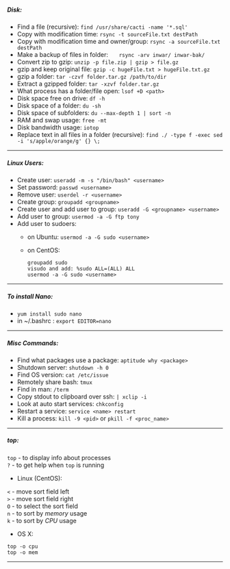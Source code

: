 ##### Disk:

- Find a file (recursive): `find /usr/share/cacti -name '*.sql'`
- Copy with modification time: `rsync -t sourceFile.txt destPath`
- Copy with modification time and owner/group: `rsync -a sourceFile.txt destPath`
- Make a backup of files in folder: `	rsync -arv inwar/ inwar-bak/`
- Convert zip to gzip: `unzip -p file.zip | gzip > file.gz`
- gzip and keep original file: `gzip -c hugeFile.txt > hugeFile.txt.gz`
- gzip a folder: `tar -czvf folder.tar.gz /path/to/dir`
- Extract a gzipped folder: `tar -xzvf folder.tar.gz`
- What process has a folder/file open: `lsof +D <path>`
- Disk space free on drive: `df -h`
- Disk space of a folder: `du -sh`
- Disk space of subfolders: `du --max-depth 1 | sort -n`
- RAM and swap usage: `free -mt`
- Disk bandwidth usage: `iotop`
- Replace text in all files in a folder (recursive): 
	`find ./ -type f -exec sed -i 's/apple/orange/g' {} \;`
	

---

##### Linux Users:

- Create user: `useradd -m -s "/bin/bash" <username>`
- Set password: `passwd <username>`
- Remove user: `userdel -r <username>`
- Create group:	`groupadd <groupname>`
- Create user and add user to group: `useradd -G <groupname> <username>`
- Add user to group: `usermod -a -G ftp tony`
- Add user to sudoers:
	- on Ubuntu:
		`usermod -a -G sudo <username>`
	- on CentOS:
	
		```
		groupadd sudo
		visudo and add: %sudo ALL=(ALL) ALL
		usermod -a -G sudo <username>
		```
---

##### To install Nano:

- `yum install sudo nano`	
- in ~/.bashrc : `export EDITOR=nano`

---

##### Misc Commands:

- Find what packages use a package: `aptitude why <package>`
- Shutdown server: `shutdown -h 0`
- Find OS version: `cat /etc/issue`
- Remotely share bash: `tmux`
- Find in man: `/term`
- Copy stdout to clipboard over ssh: `| xclip -i`
- Look at auto start services: `chkconfig`
- Restart a service: `service <name> restart`
- Kill a process: `kill -9 <pid>` or `pkill -f <proc_name>`
					
---

##### top:

`top` - to display info about processes  
`?`  - to get help when `top` is running  

- Linux (CentOS): 

`<` - move sort field left  
`>` - move sort field right  
`O` - to select the sort field  
`n` - to sort by _memory_ usage  
`k` - to sort by _CPU_ usage  

- OS X:

```
top -o cpu
top -o mem
```

---
				

